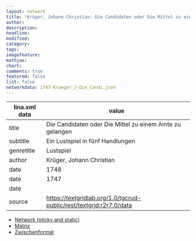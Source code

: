 ```yaml
---
layout: network
title: "Krüger, Johann Christian: Die Candidaten oder Die Mittel zu einem Amte zu gelangen (1747)"
author:
description:
headline:
modified:
category:
tags:
imagefeature: 
mathjax: 
chart: 
comments: true
featured: false
list: false
networkdata: 1747-Krueger_J-Die_Candi.json
---
```

lina.xml data  | value
------------- | -------------
title|Die Candidaten oder Die Mittel zu einem Amte zu gelangen
subtitle|Ein Lustspiel in fünf Handlungen
genretitle|Lustspiel
author|Krüger, Johann Christian
date|1748
date|1747
date|
source|https://textgridlab.org/1.0/tgcrud-public/rest/textgrid:r2r7.0/data


* [Network (sticky and static)](/network320)
* [Matrix](/matrix320)
* [Zwischenformat](/lina320 )

